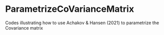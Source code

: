 # ParametrizeCoVarianceMatrix
Codes illustrating how to use Achakov &amp; Hansen (2021) to parametrize the Covariance matrix
